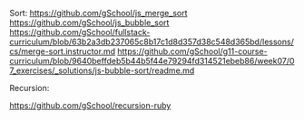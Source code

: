 
Sort:
https://github.com/gSchool/js_merge_sort
https://github.com/gSchool/js_bubble_sort
https://github.com/gSchool/fullstack-curriculum/blob/63b2a3db237065c8b17c1d8d357d38c548d365bd/lessons/cs/merge-sort.instructor.md
https://github.com/gSchool/g11-course-curriculum/blob/9640beffdeb5b44b5f44e79294fd314521ebeb86/week07/07_exercises/_solutions/js-bubble-sort/readme.md


Recursion:

https://github.com/gSchool/recursion-ruby
